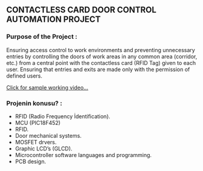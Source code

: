 
## **CONTACTLESS CARD DOOR CONTROL AUTOMATION PROJECT**

### Purpose of the Project :

Ensuring access control to work environments and preventing unnecessary entries by controlling the doors of work areas in any common area (corridor, etc.) from a central point with the contactless card (RFID Tag) given to each user.
Ensuring that entries and exits are made only with the permission of defined users.

[Click for sample working video...](https://youtu.be/mgzPTarc4ds)


### **Projenin konusu?** :

- RFID (Radio Frequency İdentification).
- MCU (PIC18F452)
- RFID.
- Door mechanical systems. 
- MOSFET drvers.
- Graphic LCD’s (GLCD).
- Microcontroller software languages ​​and programming.
- PCB design.
